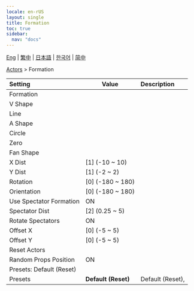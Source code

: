 ```yaml
---
locale: en-rUS
layout: single
title: Formation
toc: true
sidebar:
  nav: "docs"
---
```

[Eng](/dancexr/menu/2025.4/actors/formation) | [繁中](/tw/dancexr/menu/2025.4/actors/formation) | [日本語](/jp/dancexr/menu/2025.4/actors/formation) | [한국어](/kr/dancexr/menu/2025.4/actors/formation) | [简中](/zh/dancexr/menu/2025.4/actors/formation)

[Actors](../menu#Actors) > Formation



| Setting | Value | Description |
| :--- | --- | :--- |
| Formation || 
| V Shape || 
| Line || 
| A Shape || 
| Circle || 
| Zero || 
| Fan Shape || 
| X Dist | [1] (-10 ~ 10) | 
| Y Dist | [1] (-2 ~ 2) | 
| Rotation | [0] (-180 ~ 180) | 
| Orientation | [0] (-180 ~ 180) | 
| Use Spectator Formation | ON | 
| Spectator Dist | [2] (0.25 ~ 5) | 
| Rotate Spectators | ON | 
| Offset X | [0] (-5 ~ 5) | 
| Offset Y | [0] (-5 ~ 5) | 
| Reset Actors || 
| Random Props Position | ON | 
| Presets: Default (Reset) || 
| Presets | **Default (Reset)** | Default (Reset),  |
